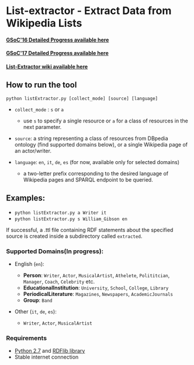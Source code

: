# List-extractor - Extract Data from Wikipedia Lists

#### [GSoC'16 Detailed Progress available here](https://github.com/dbpedia/extraction-framework/wiki/GSoC_2016_Progress_Federica)
#### [GSoC'17 Detailed Progress available here](https://github.com/dbpedia/list-extractor/wiki/GSoC-2017:-Krishanu-Konar-progress)
#### [List-Extractor wiki available here](https://github.com/dbpedia/list-extractor/wiki)

## How to run the tool

`python listExtractor.py [collect_mode] [source] [language]`

* `collect_mode` : `s` or `a`

    * use `s` to specify a single resource or `a` for a class of resources in the next parameter.

* `source`: a string representing a class of resources from DBpedia ontology (find supported domains below), or a single Wikipedia page of an actor/writer.

* `language`: `en`, `it`, `de`, `es` (for now, available only for selected domains)

    * a two-letter prefix corresponding to the desired language of Wikipedia pages and SPARQL endpoint to be queried.

## Examples: 

* `python listExtractor.py a Writer it` 
* `python listExtractor.py s William_Gibson en`

If successful, a .ttl file containing RDF statements about the specified source is created inside a subdirectory called `extracted`.

### Supported Domains(In progress):

* English (`en`):
    * **Person**: `Writer`, `Actor`, `MusicalArtist`, `Athelete`, `Polititcian`, `Manager`, `Coach`, `Celebrity` etc.
    * **EducationalInstitution**: `University`, `School`, `College`, `Library`
    * **PeriodicalLiterature**: `Magazines`, `Newspapers`, `AcademicJournals`
    * **Group**: `Band`

* Other (`it`, `de`, `es`):
    * `Writer`, `Actor`, `MusicalArtist`


### Requirements
* [Python 2.7](https://www.python.org/download/releases/2.7/) and [RDFlib library](http://rdflib.readthedocs.io/en/stable/gettingstarted.html)
* Stable internet connection

